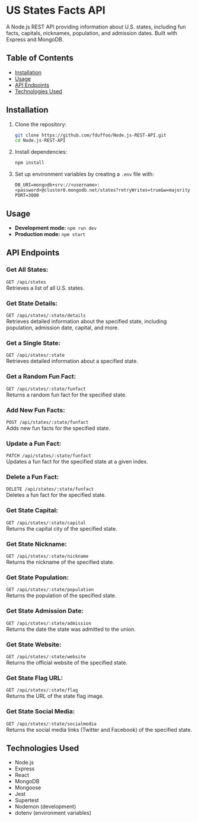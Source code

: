 # US States Facts API

A Node.js REST API providing information about U.S. states, including fun facts, capitals, nicknames, population, and admission dates. Built with Express and MongoDB.

## Table of Contents

- [Installation](#installation)
- [Usage](#usage)
- [API Endpoints](#api-endpoints)
- [Technologies Used](#technologies-used)

## Installation

1. Clone the repository:
    ```bash
    git clone https://github.com/fduffoo/Node.js-REST-API.git
    cd Node.js-REST-API
    ```

2. Install dependencies:
    ```bash
    npm install
    ```

3. Set up environment variables by creating a `.env` file with:
    ```plaintext
    DB_URI=mongodb+srv://<username>:<password>@cluster0.mongodb.net/states?retryWrites=true&w=majority
    PORT=3000
    ```

## Usage

- **Development mode:** `npm run dev`
- **Production mode:** `npm start`

## API Endpoints

### **Get All States:**  
`GET /api/states`  
Retrieves a list of all U.S. states.

### **Get State Details:**  
`GET /api/states/:state/details`  
Retrieves detailed information about the specified state, including population, admission date, capital, and more.

### **Get a Single State:**  
`GET /api/states/:state`  
Retrieves detailed information about a specified state.

### **Get a Random Fun Fact:**  
`GET /api/states/:state/funfact`  
Returns a random fun fact for the specified state.

### **Add New Fun Facts:**  
`POST /api/states/:state/funfact`  
Adds new fun facts for the specified state.

### **Update a Fun Fact:**  
`PATCH /api/states/:state/funfact`  
Updates a fun fact for the specified state at a given index.

### **Delete a Fun Fact:**  
`DELETE /api/states/:state/funfact`  
Deletes a fun fact for the specified state.

### **Get State Capital:**  
`GET /api/states/:state/capital`  
Returns the capital city of the specified state.

### **Get State Nickname:**  
`GET /api/states/:state/nickname`  
Returns the nickname of the specified state.

### **Get State Population:**  
`GET /api/states/:state/population`  
Returns the population of the specified state.

### **Get State Admission Date:**  
`GET /api/states/:state/admission`  
Returns the date the state was admitted to the union.

### **Get State Website:**  
`GET /api/states/:state/website`  
Returns the official website of the specified state.

### **Get State Flag URL:**  
`GET /api/states/:state/flag`  
Returns the URL of the state flag image.

### **Get State Social Media:**  
`GET /api/states/:state/socialmedia`  
Returns the social media links (Twitter and Facebook) of the specified state.

## Technologies Used

- Node.js
- Express
- React
- MongoDB
- Mongoose
- Jest
- Supertest
- Nodemon (development)
- dotenv (environment variables)
